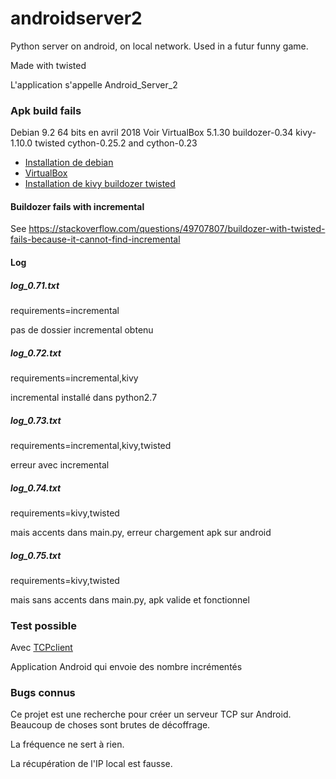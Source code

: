 # androidserver2
Python server on android, on local network. Used in a futur funny game.

Made with twisted

L'application s'appelle Android_Server_2

### Apk build fails
Debian 9.2 64 bits en avril 2018
Voir 
VirtualBox 5.1.30
buildozer-0.34
kivy-1.10.0
twisted
cython-0.25.2 and cython-0.23

* [Installation de debian](https://ressources.labomedia.org/debian_installation_configuration)
* [VirtualBox](https://ressources.labomedia.org/debian_installation_configuration#virtualbox)
* [Installation de kivy buildozer twisted](https://ressources.labomedia.org/kivy_buildozer_avec_python_2.7)

#### Buildozer fails with incremental
See https://stackoverflow.com/questions/49707807/buildozer-with-twisted-fails-because-it-cannot-find-incremental

#### Log
##### log_0.71.txt
requirements=incremental

pas de dossier incremental obtenu

##### log_0.72.txt
requirements=incremental,kivy

incremental installé dans python2.7

##### log_0.73.txt
requirements=incremental,kivy,twisted

erreur avec incremental

##### log_0.74.txt
requirements=kivy,twisted

mais accents dans main.py, erreur chargement apk sur android

##### log_0.75.txt
requirements=kivy,twisted

mais sans accents dans main.py, apk valide et fonctionnel

### Test possible

Avec [TCPclient](https://github.com/sergeLabo/TCPclient)

Application Android qui envoie des nombre incrémentés

### Bugs connus
Ce projet est une recherche pour créer un serveur TCP sur Android.
Beaucoup de choses sont brutes de décoffrage.

La fréquence ne sert à rien.

La récupération de l'IP local est fausse.
